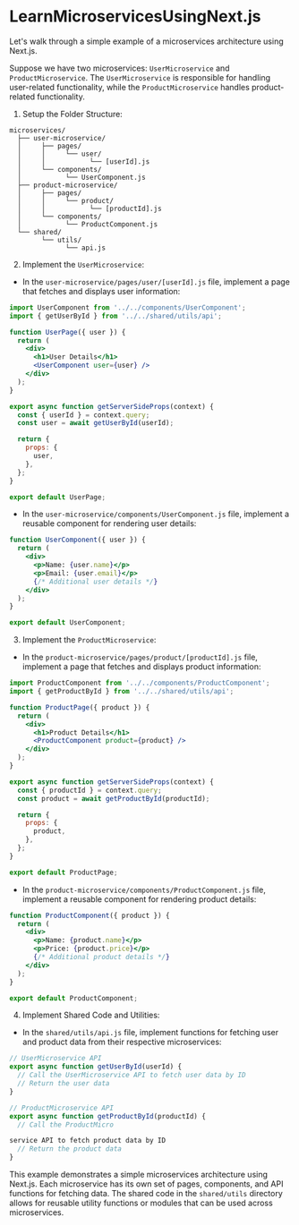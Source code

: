 # LearnMicroservicesUsingNext.js
Let's walk through a simple example of a microservices architecture using Next.js.

Suppose we have two microservices: `UserMicroservice` and `ProductMicroservice`. The `UserMicroservice` is responsible for handling user-related functionality, while the `ProductMicroservice` handles product-related functionality.

1. Setup the Folder Structure:

```
microservices/
  ├── user-microservice/
  │     ├── pages/
  │     │     └── user/
  │     │           └── [userId].js
  │     └── components/
  │           └── UserComponent.js
  ├── product-microservice/
  │     ├── pages/
  │     │     └── product/
  │     │           └── [productId].js
  │     └── components/
  │           └── ProductComponent.js
  └── shared/
        └── utils/
              └── api.js
```

2. Implement the `UserMicroservice`:

- In the `user-microservice/pages/user/[userId].js` file, implement a page that fetches and displays user information:

```jsx
import UserComponent from '../../components/UserComponent';
import { getUserById } from '../../shared/utils/api';

function UserPage({ user }) {
  return (
    <div>
      <h1>User Details</h1>
      <UserComponent user={user} />
    </div>
  );
}

export async function getServerSideProps(context) {
  const { userId } = context.query;
  const user = await getUserById(userId);

  return {
    props: {
      user,
    },
  };
}

export default UserPage;
```

- In the `user-microservice/components/UserComponent.js` file, implement a reusable component for rendering user details:

```jsx
function UserComponent({ user }) {
  return (
    <div>
      <p>Name: {user.name}</p>
      <p>Email: {user.email}</p>
      {/* Additional user details */}
    </div>
  );
}

export default UserComponent;
```

3. Implement the `ProductMicroservice`:

- In the `product-microservice/pages/product/[productId].js` file, implement a page that fetches and displays product information:

```jsx
import ProductComponent from '../../components/ProductComponent';
import { getProductById } from '../../shared/utils/api';

function ProductPage({ product }) {
  return (
    <div>
      <h1>Product Details</h1>
      <ProductComponent product={product} />
    </div>
  );
}

export async function getServerSideProps(context) {
  const { productId } = context.query;
  const product = await getProductById(productId);

  return {
    props: {
      product,
    },
  };
}

export default ProductPage;
```

- In the `product-microservice/components/ProductComponent.js` file, implement a reusable component for rendering product details:

```jsx
function ProductComponent({ product }) {
  return (
    <div>
      <p>Name: {product.name}</p>
      <p>Price: {product.price}</p>
      {/* Additional product details */}
    </div>
  );
}

export default ProductComponent;
```

4. Implement Shared Code and Utilities:

- In the `shared/utils/api.js` file, implement functions for fetching user and product data from their respective microservices:

```jsx
// UserMicroservice API
export async function getUserById(userId) {
  // Call the UserMicroservice API to fetch user data by ID
  // Return the user data
}

// ProductMicroservice API
export async function getProductById(productId) {
  // Call the ProductMicro

service API to fetch product data by ID
  // Return the product data
}
```

This example demonstrates a simple microservices architecture using Next.js. Each microservice has its own set of pages, components, and API functions for fetching data. The shared code in the `shared/utils` directory allows for reusable utility functions or modules that can be used across microservices.


